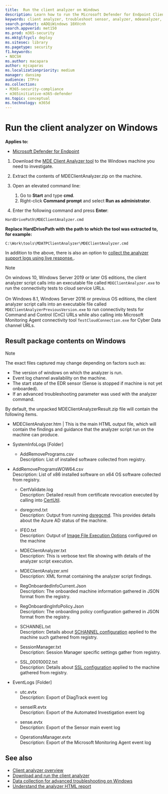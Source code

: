 ```yaml
---
title:  Run the client analyzer on Windows
description: Learn how to run the Microsoft Defender for Endpoint Client Analyzer on Windows.
keywords: client analyzer, troubleshoot sensor, analyzer, mdeanalyzer, windows
search.product: eADQiWindows 10XVcnh
search.appverid: met150
ms.prod: m365-security
ms.mktglfcycl: deploy
ms.sitesec: library
ms.pagetype: security
f1.keywords:
- NOCSH
ms.author: macapara
author: mjcaparas
ms.localizationpriority: medium
manager: dansimp
audience: ITPro
ms.collection: 
- M365-security-compliance 
- m365initiative-m365-defender 
ms.topic: conceptual
ms.technology: m365d
---
```


#  Run the client analyzer on Windows

**Applies to:**
- [Microsoft Defender for Endpoint](https://go.microsoft.com/fwlink/p/?linkid=2146631)


1.  Download the [MDE Client Analyzer tool](https://aka.ms/mdatpanalyzer) to the
    Windows machine you need to investigate.

2.  Extract the contents of MDEClientAnalyzer.zip on the machine.

3.  Open an elevated command line:
    1. Go to **Start** and type **cmd**.
    2. Right-click **Command prompt** and select **Run as administrator**.

4.  Enter the following command and press **Enter**:

```
HardDrivePath\MDEClientAnalyzer.cmd
```

**Replace HardDrivePath with the path to which the tool was extracted to, for example:**

`C:\Work\tools\MDATPClientAnalyzer\MDEClientAnalyzer.cmd`

In addition to the above, there is also an option to [collect the analyzer
support logs using live
response.](troubleshoot-collect-support-log.md).

> [!NOTE]  
> On windows 10, Windows Server 2019 or later OS editions, the client analyzer script calls into an executable file called `MDEClientAnalyzer.exe` to run the connectivity tests to cloud service URLs. <br> <br> 
> On Windows 8.1, Windows Server 2016 or previous OS editions, the client analyzer script calls into an executable file called `MDEClientAnalyzerPreviousVersion.exe` to run connectivity tests for Command and Control (CnC) URLs while also calling into Microsoft Monitoring Agent connectivity tool `TestCloudConnection.exe` for Cyber Data channel URLs.

## Result package contents on Windows

> [!NOTE]    
> The exact files captured may change depending on factors such as:
> -   The version of windows on which the analyzer is run.
> -   Event log channel availability on the machine.
> -   The start state of the EDR sensor (Sense is stopped if machine is not yet
    onboarded).
>-   If an advanced troubleshooting parameter was used with the analyzer command.

By default, the unpacked MDEClientAnalyzerResult.zip file will contain the
following items.

-   MDEClientAnalyzer.htm \| This is the main HTML output file, which will
    contain the findings and guidance that the analyzer script run on the
    machine can produce.

-   SystemInfoLogs [Folder]

    -   AddRemovePrograms.csv <br> Description:  List of installed software
        collected from registry.

-   AddRemoveProgramsWOW64.csv <br> Description:  List of x86 installed software on
    x64 OS software collected from registry.

    -   CertValidate.log <br> Description:  Detailed result from certificate
        revocation executed by calling into
        [CertUtil](/windows-server/administration/windows-commands/certutil).

    -   dsregcmd.txt <br> Description:  Output from running
        [dsregcmd](/azure/active-directory/devices/troubleshoot-device-dsregcmd).
        This provides details about the Azure AD status of the machine.

    -   IFEO.txt <br> Description:  Output of [Image File Execution
        Options](/previous-versions/windows/desktop/xperf/image-file-execution-options)
        configured on the machine

    -   MDEClientAnalyzer.txt <br> Description:  This is verbose text file showing
        with details of the analyzer script execution.

    -   MDEClientAnalyzer.xml <br> Description:  XML format containing the analyzer
        script findings.

    -   RegOnboardedInfoCurrent.Json <br> Description:  The onboarded machine
        information gathered in JSON format from the registry.

    -   RegOnboardingInfoPolicy.Json <br> Description:  The onboarding policy
        configuration gathered in JSON format from the registry.

    -   SCHANNEL.txt <br> Description:  Details about [SCHANNEL
        configuration](/windows-server/security/tls/manage-tls)
        applied to the machine such gathered from registry.

    -   SessionManager.txt <br> Description:  Session Manager specific settings
        gather from registry.

    -   SSL_00010002.txt <br> Description:  Details about [SSL
        configuration](/windows-server/security/tls/manage-tls)
        applied to the machine gathered from registry.

-   EventLogs [Folder]

    -   utc.evtx <br> Description:  Export of DiagTrack event log

    -   senseIR.evtx <br> Description:  Export of the Automated Investigation event
        log

    -   sense.evtx <br> Description:  Export of the Sensor main event log

    -   OperationsManager.evtx <br> Description:  Export of the Microsoft
        Monitoring Agent event log


## See also
- [Client analyzer overview](overview-client-analyzer.md)
- [Download and run the client analyzer](download-client-analyzer.md)
- [Data collection for advanced troubleshooting on Windows](data-collection-analyzer.md)
- [Understand the analyzer HTML report](analyzer-report.md)
